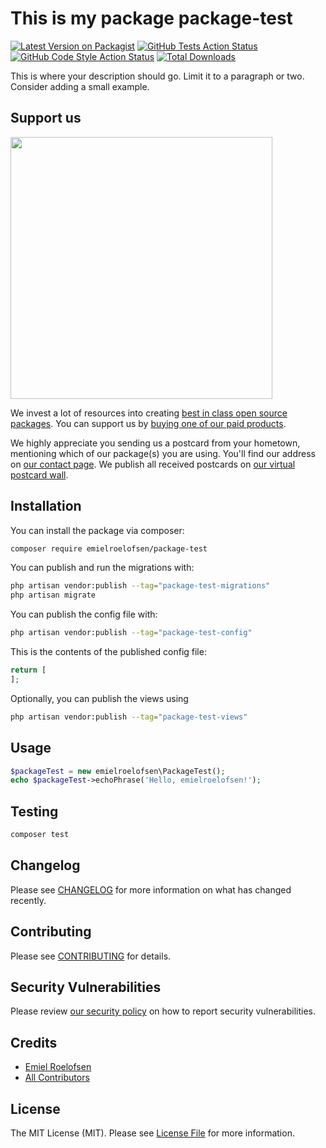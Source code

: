 # This is my package package-test

[![Latest Version on Packagist](https://img.shields.io/packagist/v/emielroelofsen/package-test.svg?style=flat-square)](https://packagist.org/packages/emielroelofsen/package-test)
[![GitHub Tests Action Status](https://img.shields.io/github/actions/workflow/status/emielroelofsen/package-test/run-tests.yml?branch=main&label=tests&style=flat-square)](https://github.com/emielroelofsen/package-test/actions?query=workflow%3Arun-tests+branch%3Amain)
[![GitHub Code Style Action Status](https://img.shields.io/github/actions/workflow/status/emielroelofsen/package-test/fix-php-code-style-issues.yml?branch=main&label=code%20style&style=flat-square)](https://github.com/emielroelofsen/package-test/actions?query=workflow%3A"Fix+PHP+code+style+issues"+branch%3Amain)
[![Total Downloads](https://img.shields.io/packagist/dt/emielroelofsen/package-test.svg?style=flat-square)](https://packagist.org/packages/emielroelofsen/package-test)

This is where your description should go. Limit it to a paragraph or two. Consider adding a small example.

## Support us

[<img src="https://github-ads.s3.eu-central-1.amazonaws.com/package-test.jpg?t=1" width="419px" />](https://spatie.be/github-ad-click/package-test)

We invest a lot of resources into creating [best in class open source packages](https://spatie.be/open-source). You can support us by [buying one of our paid products](https://spatie.be/open-source/support-us).

We highly appreciate you sending us a postcard from your hometown, mentioning which of our package(s) you are using. You'll find our address on [our contact page](https://spatie.be/about-us). We publish all received postcards on [our virtual postcard wall](https://spatie.be/open-source/postcards).

## Installation

You can install the package via composer:

```bash
composer require emielroelofsen/package-test
```

You can publish and run the migrations with:

```bash
php artisan vendor:publish --tag="package-test-migrations"
php artisan migrate
```

You can publish the config file with:

```bash
php artisan vendor:publish --tag="package-test-config"
```

This is the contents of the published config file:

```php
return [
];
```

Optionally, you can publish the views using

```bash
php artisan vendor:publish --tag="package-test-views"
```

## Usage

```php
$packageTest = new emielroelofsen\PackageTest();
echo $packageTest->echoPhrase('Hello, emielroelofsen!');
```

## Testing

```bash
composer test
```

## Changelog

Please see [CHANGELOG](CHANGELOG.md) for more information on what has changed recently.

## Contributing

Please see [CONTRIBUTING](CONTRIBUTING.md) for details.

## Security Vulnerabilities

Please review [our security policy](../../security/policy) on how to report security vulnerabilities.

## Credits

- [Emiel Roelofsen](https://github.com/emielroelofsen)
- [All Contributors](../../contributors)

## License

The MIT License (MIT). Please see [License File](LICENSE.md) for more information.

